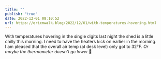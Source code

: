 ```yaml
---
title: ""
publish: "true"
date: 2022-12-01 08:10:52
url: https://ericmwalk.blog/2022/12/01/with-temperatures-hovering.html
---
```

With temperatures hovering in the single digits last night the shed is a little chilly this morning. I need to have the heaters kick on earlier in the morning. I am pleased that the overall air temp (at desk level) only got to 32°F. *Or maybe the thermometer doesn’t go lower* 🤔